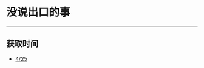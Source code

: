 # 没说出口的事

---

## 获取时间

- [4/25](/game/TheLegendOfHeroes/SenNoKiseki/chapters/chapter_1/README.md#425)
